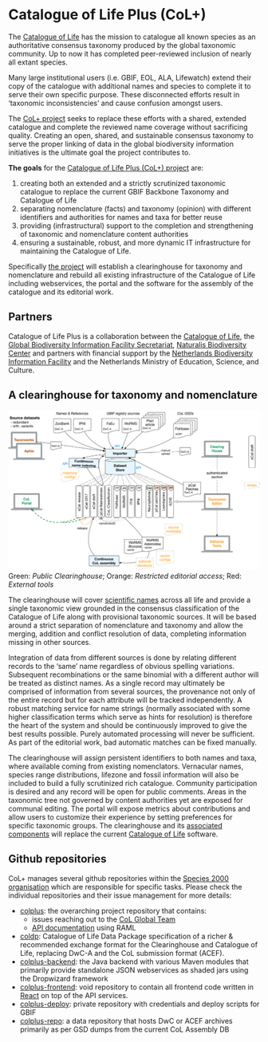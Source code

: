 # Catalogue of Life Plus (CoL+)


The [Catalogue of Life](http://www.catalogueoflife.org/) has the mission to catalogue all known species as 
an authoritative consensus taxonomy produced by the global taxonomic community. 
Up to now it has completed peer-reviewed inclusion of nearly all extant species. 

Many large institutional users (i.e. GBIF, EOL, ALA, Lifewatch) extend their copy of the catalogue with additional names and species 
to complete it to serve their own specific purpose. 
These disconnected efforts result in ‘taxonomic inconsistencies’ and cause confusion amongst users. 

The [CoL+ project](docs/CoL+slide-doc.pdf) seeks to replace these efforts with a shared, extended catalogue 
and complete the reviewed name coverage without sacrificing quality. 
Creating an open, shared, and sustainable consensus taxonomy to serve the proper linking of data in the global biodiversity information initiatives 
is the ultimate goal the project contributes to. 

**The goals** for the [Catalogue of Life Plus (CoL+) project](docs/CoL+slide-doc.pdf) are: 

 1. creating both an extended and a strictly scrutinized taxonomic catalogue to replace the current GBIF Backbone Taxonomy and Catalogue of Life
 2. separating nomenclature (facts) and taxonomy (opinion) with different identifiers and authorities for names and taxa for better reuse
 3. providing (infrastructural) support to the completion and strengthening of taxonomic and nomenclature content authorities
 4. ensuring a sustainable, robust, and more dynamic IT infrastructure for maintaining the Catalogue of Life. 

Specifically [the project](docs/project-proposal.pdf) will establish a clearinghouse for taxonomy and nomenclature 
and rebuild all existing infrastructure of the Catalogue of Life including 
webservices, the portal and the software for the assembly of the catalogue and its editorial work.

## Partners
Catalogue of Life Plus is a collaboration between the [Catalogue of Life](http://www.catalogueoflife.org/), 
the [Global Biodiversity Information Facility Secretariat](http://www.gbif.org), 
[Naturalis Biodiversity Center](https://www.naturalis.nl/) 
and partners with financial support by the [Netherlands Biodiversity Information Facility](http://www.nlbif.nl/) 
and the Netherlands Ministry of Education, Science, and Culture. 


## A clearinghouse for taxonomy and nomenclature
![](docs/overview.png)
Green: *Public Clearinghouse*;  Orange: *Restricted editorial access*;  Red: *External tools*


The clearinghouse will cover [scientific names](docs/NAMES.md) across all life and provide a single taxonomic view grounded in the consensus classification of the Catalogue of Life along with provisional taxonomic sources. 
It will be based around a strict separation of nomenclature and taxonomy and allow the merging, addition and conflict resolution of data, 
completing information missing in other sources. 

Integration of data from different sources is done by relating different records to the ‘same’ name regardless of obvious spelling variations. 
Subsequent recombinations or the same binomial with a different author will be treated as distinct names. 
As a single record may ultimately be comprised of information from several sources, 
the provenance not only of the entire record but for each attribute will be tracked independently. 
A robust matching service for name strings (normally associated with some higher  classification terms which serve as hints for resolution) 
is therefore the heart of the system and should be continuously improved to give the best results possible. 
Purely automated processing will never be sufficient. As part of the editorial work, bad automatic matches can be fixed manually. 

The clearinghouse will assign persistent identifiers to both names and taxa, where available coming from existing nomenclators. 
Vernacular names, species range distributions, lifezone and fossil information will also be included to build a fully scrutinized rich catalogue. 
Community participation is desired and any record will be open for public comments. 
Areas in the taxonomic tree not governed by content authorities yet are exposed for communal editing. 
The portal will expose metrics about contributions and allow users to customize their experience by setting preferences for specific taxonomic groups. 
The clearinghouse and its [associated components](docs/ASSEMBLY.md) will replace the current [Catalogue of Life](http://www.catalogueoflife.org) software.



##  Github repositories

CoL+ manages several github repositories within the [Species 2000 organisation](https://github.com/Sp2000) which are responsible for specific tasks.
Please check the individual repositories and their issue management for more details:

 - [colplus](https://github.com/Sp2000/colplus): the overarching project repository that contains:
    - issues reaching out to the [CoL Global Team](https://github.com/Sp2000/colplus/issues?q=is%3Aissue+is%3Aopen+label%3A%22Global+Team%22)
    - [API documentation](https://sp2000.github.io/colplus/api/api.html) using RAML
 - [coldp](https://github.com/Sp2000/coldp): Catalogue of Life Data Package specification of a richer & recommended exchange format for the Clearinghouse and Catalogue of Life, replacing DwC-A and the CoL submission format (ACEF).
 - [colplus-backend](https://github.com/Sp2000/colplus-backend): the Java backend with various Maven modules that primarily provide standalone JSON webservices as shaded jars using the Dropwizard framework
 - [colplus-frontend](https://github.com/Sp2000/colplus-frontend): void repository to contain all frontend code written in [React](https://reactjs.org/) on top of the API services.
 - [colplus-deploy](https://github.com/Sp2000/colplus-deploy): private repository with credentials and deploy scripts for GBIF
 - [colplus-repo](https://github.com/Sp2000/colplus-repo): a data repository that hosts DwC or ACEF archives primarily as per GSD dumps from the current CoL Assembly DB
